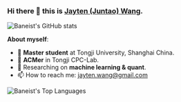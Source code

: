 ### Hi there 👋 this is [Jayten (Juntao) Wang](https://wang-jt.github.io).

![Baneist's GitHub stats](https://github-readme-stats.vercel.app/api?username=Baneist&count_private=true)

**About myself**:
- 🏫 **Master student** at Tongji University, Shanghai China.
- 🔭 **ACMer** in Tongji CPC-Lab.
- 📃 Researching on **machine learning & quant**.
- 📫 How to reach me: jayten.wang@gmail.com

![Baneist's Top Languages](https://github-readme-stats.vercel.app/api/top-langs/?username=Baneist&count_private=true)
